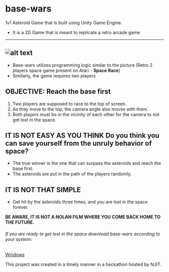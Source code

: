 # base-wars
1v1 Asteroid Game that is built using Unity Game Engine.

* It is a 2D Game that is meant to replicate a retro arcade game
-------------------
![alt text](https://learnlearn.uk/scratch/wp-content/uploads/sites/7/2021/11/Space-race-thumbnail.png)
----------------

* Base-wars utilizes programming logic similar to the picture (Retro 2 players space game present on Atari - **Space Race**)
* Similarly, the game requires two players

**OBJECTIVE: Reach the base first**
---------------------------------------
1. Two players are supposed to race to the top of screen.
2. As they move to the top, the camera angle also moves with them.
3. Both players must be in the vicinity of each other for the camera to not get lost in the space.

**IT IS NOT EASY AS YOU THINK** Do you think you can save yourself from the unruly behavior of space?
-----------------
* The true winner is the one that can surpass the asteroids and reach the base first.
* The asteroids are put in the path of the players randomly.

**IT IS NOT THAT SIMPLE**
----------------------------------------
* Get hit by the asteroids three times, and you are lost in the space forever.

**BE AWARE, IT IS NOT A NOLAN FILM WHERE YOU COME BACK HOME TO THE FUTURE.**

###### If you are ready to get lost in the space download base-wars according to your system:
<a id="raw-url" href="https://github.com/siudn/base-wars/blob/main/Base%20Wars/Base%20Wars%20Win/Base%20Wars.exe">Windows</a>

This project was created in a timely manner in a hackathon hosted by NJIT.
